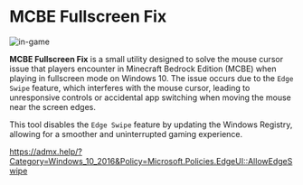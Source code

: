 # MCBE Fullscreen Fix

![in-game](images/ingame.gif)

**MCBE Fullscreen Fix** is a small utility designed to solve the mouse cursor issue that players encounter in Minecraft Bedrock Edition (MCBE) when playing in fullscreen mode on Windows 10. The issue occurs due to the `Edge Swipe` feature, which interferes with the mouse cursor, leading to unresponsive controls or accidental app switching when moving the mouse near the screen edges.

This tool disables the `Edge Swipe` feature by updating the Windows Registry, allowing for a smoother and uninterrupted gaming experience.

https://admx.help/?Category=Windows_10_2016&Policy=Microsoft.Policies.EdgeUI::AllowEdgeSwipe

